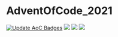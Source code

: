 # AdventOfCode_2021

[![Update AoC Badges](https://github.com/Kehvarl/AdventOfCode_2021/actions/workflows/main.yml/badge.svg)](https://github.com/Kehvarl/AdventOfCode_2021/actions/workflows/main.yml)  ![](https://img.shields.io/badge/day%20📅-7-blue)  ![](https://img.shields.io/badge/stars%20⭐-12-yellow) ![](https://img.shields.io/badge/days%20completed-6-red)
